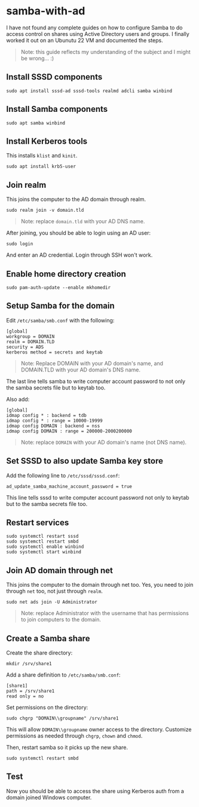 # samba-with-ad

I have not found any complete guides on how to configure Samba to do access control on shares using Active Directory users and groups. I finally worked it out on an Ubunutu 22 VM and documented the steps.

> Note: this guide reflects my understanding of the subject and I might be wrong... :)

## Install SSSD components

```
sudo apt install sssd-ad sssd-tools realmd adcli samba winbind
```

## Install Samba components

```
sudo apt samba winbind
```

## Install Kerberos tools

This installs `klist` and `kinit`.

```
sudo apt install krb5-user
```

## Join realm

This joins the computer to the AD domain through realm.

```
sudo realm join -v domain.tld
```
> Note: replace `domain.tld` with your AD DNS name.

After joining, you should be able to login using an AD user:

```
sudo login
```
And enter an AD credential. Login through SSH won't work.

## Enable home directory creation

```
sudo pam-auth-update --enable mkhomedir
```

## Setup Samba for the domain

Edit `/etc/samba/smb.conf` with the following:

```
[global]
workgroup = DOMAIN
realm = DOMAIN.TLD
security = ADS
kerberos method = secrets and keytab
```
> Note: Replace DOMAIN with your AD domain's name, and DOMAIN.TLD with your AD domain's DNS name.

The last line tells samba to write computer account password to not only the samba secrets file but to keytab too.

Also add:

```
[global]
idmap config * : backend = tdb
idmap config * : range = 10000-19999
idmap config DOMAIN : backend = nss
idmap config DOMAIN : range = 200000-2000200000
```
> Note: replace `DOMAIN` with your AD domain's name (not DNS name).

## Set SSSD to also update Samba key store

Add the following line to `/etc/sssd/sssd.conf`:
```
ad_update_samba_machine_account_password = true
```
This line tells sssd to write computer account password not only to keytab but to the samba secrets file too.

## Restart services
```
sudo systemctl restart sssd
sudo systemctl restart smbd
sudo systemctl enable winbind
sudo systemctl start winbind
```

## Join AD domain through net

This joins the computer to the domain through net too. Yes, you need to join through `net` too, not just through `realm`.

```
sudo net ads join -U Administrator
```
> Note: replace Administrator with the username that has permissions to join computers to the domain.

## Create a Samba share

Create the share directory:

```
mkdir /srv/share1
```

Add a share definition to `/etc/samba/smb.conf`:
```
[share1]
path = /srv/share1
read only = no
```

Set permissions on the directory:
```
sudo chgrp "DOMAIN\\groupname" /srv/share1
```
This will allow `DOMAIN\\groupname` owner access to the directory. Customize permissions as needed through `chgrp`, `chown` and `chmod`.

Then, restart samba so it picks up the new share.
```
sudo systemctl restart smbd
```

## Test

Now you should be able to access the share using Kerberos auth from a domain joined Windows computer.
